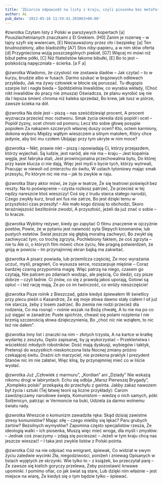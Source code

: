 ```yaml
---
title: 'Zbiorcza odpowiedź na listy z kraju, czyli piosenka bez metafor i aluzji'
author: AŁ
pub_date: '2013-05-16 11:59:42.203063+00:00'
---
```


#zwrotka
Czytam listy z Polski w parszywych kopertach [a]
Pouszlachetnianych znaczkami z El Grekiem. [H0]
Zanim je rozerwę – w tajny szyfr się wwiercam, [E]
Niezauważony przez cło i bezpiekę: [a]
Ten brudnozielony, albo bladożółty [A7]
Stos niby-papieru, a w nim słów oferta [d]
Przygnieciona wizją poszczególnych piekieł, [G7]
Więcej mi mówi niż bibuł pełne półki, [C]
Niż filatelistów łakome bibułki, [E]
Bo to jest – polskością napęczniała – ścierka. [a F a]

@zwrotka
Wiadomo, że czystość nie zostawia śladów –
Jak czytać – to w kurzu, brudzie albo w fusach.
Darmo szukać w brązowych odlewach przykładu,
Jak ma żywy człowiek w błocie się poruszać.
Tu długopis szarpie list i nagła bieda –
Spółdzielnia Inwalidów, co wyrabia wkłady,
(Choć nikt inwalidów do pracy nie zmusza)
Oświadcza, że planu wyrobić się nie da
I lepsza śmierć chroma niż kaleka sprzedaż,
Bo krew, jak tusz w piórze, zawsze ścieka na dół.

@zwrotka
Na dole jest – piszą – nas sześćdziesiąt procent,
A procent wyznacza przecież moc roztworu.
Smak życia określa dziś popiół i ocet –
Popiół żyzny, ocet chroni od pomoru;
Lecz kto sobie głowę posypie popiołem
Za nakazem szczerych własnej duszy ocen?
Kto, octem karmiony, dokona wyboru
Między wątłym wieszczem a silnym matołem,
Który chce jedynie, aby bić mu czołem
Ubijając przy tym ukryte w nim moce?

@zwrotka
– Nikt, prawie nikt – piszą i opowiadają
Ci, którzy przejazdem, którzy wyjechali.
Są ludzie, jest naród, ale nie ma – kraju –
Jest kopalnia węgla, jest fabryka stali,
Jest prowincjonalna przechowalnia bytu,
Do której przy kasie klucza ci nie dają,
Więc jest myśl o bycie tych, którzy wytrwali,
Pracując w niewoli od zmierzchu do świtu,
W ustach tytoniowy mając smak przesytu,
Po którym nic nie ma – jak to zwykle w raju.

@zwrotka
Stary aktor mówi, że żyje w teatrze,
Że się teatrowi poświęcił bez reszty.
Na to poświęcenie – czysta rozkosz patrzeć,
Że przecież w tej nędzy nareszcie ktoś wieszczy!
Coś się z trudu starca stałego narodzi,
Czego zwykły kurz, brud ani fus nie zatrze,
Bo jest dzięki temu w przyszłości czas przeszły! –
Ale mało kogo dzisiaj to obchodzi,
Skoro teraźniejszość bezlitośnie zwodzi,
A przyszłość, jeżeli da już znać o sobie – to kracze.

@zwrotka
Wybitny reżyser, kiedy go zapytać
O filmu znaczenie w ojczyźnie poetów,
Powie, że w pytaniu jest naiwność syta
Ślepych kinomanów, lub pustych estetów.
Świat jeszcze się głębią moralną zachwyci,
Bo zwykł się zachwycać tym, co trochę zgrzyta,
Pochlebiony faktem, że coś zgrzyta – nie tu
Ale ci, o których film mówić chce życiu,
Nie pragną potwierdzeń, że gniją w powiciu –
Im przynajmniej ekran bajką ma zakwitać.

@zwrotka
A pisarz powiada, lub przemilcza częściej,
Że moc wyrażania uczuć, myśli, pragnień,
Co wysusza serce, rozszarpuje mięśnie –
Coraz bardziej czarną przypomina magię.
Więc patrzą na niego, czasem go czytają,
Nie palcem po zdaniach wodząc, ale pięścią,
Co śledzi, czy pisze dobrze – czyli ładnie.
Ci znów, co się z prawdą jakoś uporają,
Gotowi są opluć – i też rację mają,
Że po co im twórczość, co wróży nieszczęście!

@zwrotka
Pisze rolnik z Bieszczad, gdzie kiedyś śpiewałem
W świetlicy przy piecu pieśń o Kasandrze,
Że się moje słowa dawno stały ciałem
I sił już nie starcza, żeby z losem zadrzeć.
Bo ziemia nie rodzi przecież dla rodzenia,
Co ma rosnąć – rośnie wszak na Bożą chwałę,
A tu nie ma po co już sięgać w zanadrze:
Puste spichrze, chwast się polami rozplenia
I nie brzmią szczerością słowa dziękczynienia,
Bo „choć nic nie wziąłem, to nic też nie dałem”.

@zwrotka
Inny list i znaczki na nim – złotych trzysta,
A na kartce w kratkę wydartej z zeszytu,
Gęsto zapisanej, by ją wykorzystać –
Przekleństwa i wściekłość młodych robotników:
Dość mają dyskusji, wybiegów i taktyk,
Pretensji do wszystkich nieskończona lista
Nocnej zmiany próżno czekającej świtu.
Drażni ich marzyciel, nie przekona praktyk
I prezydent Stanów nic im nie załatwi,
Więc klną, by przynajmniej mieć co w liście wysłać.

@zwrotka
Już „Człowiek z marmuru”, „Kordian” ani „Dziady”
Nie wskażą nikomu drogi w labiryntach.
Echu się odbija „Marsz Pierwszej Brygady”,
„Kompleks polski” przekąską do przechyłu z gwinta.
Jakby zakaz nawozem był życia i sztuki
(Tej łatwej teorii są liczne przykłady):
Carom zawdzięczamy narodowe święta,
Komunistom – wiedzę o nich samych, póki
Sołżenicyn, patrząc w Vermoncie na buki,
Udziela za darmo wolnemu światu rady.

@zwrotka
Wreszcie o komunizm zawadziła ręka:
Skąd dzisiaj zawistne stresy komunistów?
Mając siłę – czego mieliby się lękać?
Paru grubych żartów? Bezsilnych wymysłów?
Zapomina często specjalistów rzesza,
Że ideologią walki – ich piosenka,
Muszą więc mieć wroga, dla myśli i zmysłów:
– Jednak coś znaczymy – zdają się pocieszać –
Jeżeli w tym kraju chcą nas jeszcze wieszać! –
I taka jest zwykle listów z Polski pointa.

@zwrotka
Cóż na nie odpisać ma emigrant, śpiewak,
Co widział w swym życiu zaledwie wycinki
Zła, niegodziwości, poniżeń i zniewag
Opisanych w listach wyjętych ze skrzynki.
Wie tylko to – z książek, bo przeczytał parę –
Że zawsze się kielich goryczy przelewa,
Żeby pozostawić krwawe upominki.
I pomimo ofiar, co jak świat są stare,
Lub dzięki nim właśnie – jest miejsce na wiarę,
Że kiedyś się o tym będzie tylko – śpiewać.